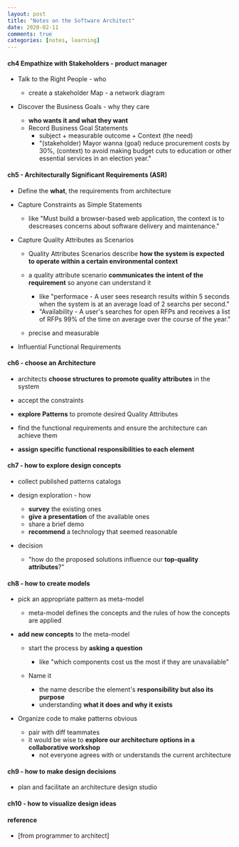 ```yaml
---
layout: post
title: "Notes on the Software Architect"
date: 2020-02-11
comments: true
categories: [notes, learning]
---
```



#### ch4 Empathize with Stakeholders  - product manager  

*  Talk to the Right People  - who 
   - create a stakeholder Map -  a network diagram  

*  Discover the Business Goals - why they care  
   - **who wants it and what they want**
   - Record Business Goal Statements  
     + subject + measurable outcome + Context (the need)  
     + "(stakeholder) Mayor wanna (goal) reduce procurement costs by 30%, (context) to avoid making budget cuts to education or other essential services in an election year."  

#### ch5 - Architecturally Significant Requirements (ASR)
*  Define the **what**, the requirements from architecture  

*  Capture Constraints as Simple Statements  
   - like "Must build a browser-based web application, the context is to descreases concerns about software delivery and maintenance."  

*  Capture Quality Attributes as Scenarios  
   - Quality Attributes Scenarios describe **how the system is expected to operate within a certain environmental context**    
   - a quality attribute scenario **communicates the intent of the requirement** so anyone can understand it  
     + like "performace - A user sees research results within 5 seconds when the system is at an average load of 2 searchs per second."    
     + "Availability - A user's searches for open RFPs and receives a list of RFPs 99% of the time on average over the course of the year."  

   - precise and measurable 


*  Influential Functional Requirements  


#### ch6 - choose an Architecture  

* architects **choose structures to promote quality attributes** in the system  

* accept the constraints  

* **explore Patterns** to promote desired Quality Attributes  

*  find the functional requirements and ensure the architecture can achieve them 
  - **assign specific functional responsibilities to each element** 

#### ch7 - how to explore design concepts  

* collect published patterns catalogs  

* design exploration - how  
  - **survey** the existing ones 
  - **give a presentation** of the available ones 
  - share a brief demo 
  - **recommend** a technology that seemed reasonable 

* decision  
  - "how do the proposed solutions influence our **top-quality attributes**?"  


#### ch8 - how to create models  

* pick an appropriate pattern as meta-model 
  - meta-model defines the concepts and the rules of how the concepts are applied 


* **add new concepts** to the meta-model 
  - start the process by **asking a question**   
     + like "which components cost us the most if they are unavailable"  

  -  Name it  
     + the name describe the element's **responsibility but also its purpose** 
     + understanding **what it does and why it exists**      


* Organize code to make patterns obvious 
  - pair with diff teammates   
  - it would be wise to **explore our architecture options in a collaborative workshop**  
    + not everyone agrees with or understands the current architecture  



#### ch9 - how to make design decisions   

* plan and facilitate an architecture design studio  



#### ch10 - how to visualize design ideas  


#### reference
* [from programmer to architect]